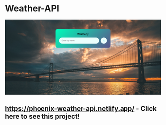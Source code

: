 # Weather-API
<img width="960" alt="API" src="Weather-App-Image.png">

## https://phoenix-weather-api.netlify.app/ - Click here to see this project!
